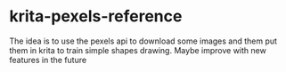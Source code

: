 # krita-pexels-reference

The idea is to use the pexels api to download some images and them put them in krita to train simple shapes drawing. Maybe improve with new features in the future

